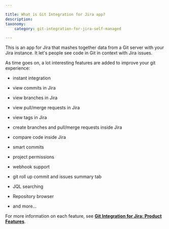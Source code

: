 ```yaml
---

title: What is Git Integration for Jira app?
description:
taxonomy:
    category: git-integration-for-jira-self-managed

---
```

This is an app for Jira that mashes together data from a Git server with your Jira instance. It let's people see code in Git in context with Jira issues.

As time goes on, a lot interesting features are added to improve your git experience:

*   instant integration

*   view commits in Jira

*   view branches in Jira

*   view pull/merge requests in Jira

*   view tags in Jira

*   create branches and pull/merge requests inside Jira

*   compare code inside Jira

*   smart commits

*   project permissions

*   webhook support

*   git roll up commit and issues summary tab

*   JQL searching

*   Repository browser

*   and more…


For more information on each feature, see [**Git Integration for Jira: Product Features**](https://bigbrassband.com/git-for-jira-features.html).


